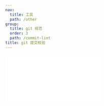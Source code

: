 ```yaml
---
nav:
  title: 工具
  path: /other
group:
  title: git 规范
  order: 3
  path: /commit-lint
title: git 提交校验
---
```


<embed src="../readme.md"></embed>
